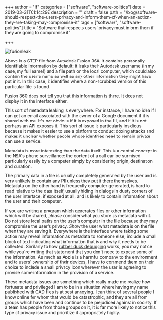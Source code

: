 +++
author = "lf"
categories = ["software", "software-politics"]
date = 2019-03-31T01:14:29Z
description = ""
draft = false
path = "/blog/software-should-respect-the-users-privacy-and-inform-them-of-when-an-action-they-are-taking-may-compromise-it"
tags = ["software", "software-politics"]
title = "Software that respects users' privacy must inform them if they are going to compromise it"

+++

![fusionleak](/blog/content/images/2019/03/fusionleak.png)

Above is a STEP file from Autodesk Fusion 360. It contains personally identifiable information by default: it leaks their Autodesk username (in my case, my full name!) and a file path on the local computer, which could also contain the user's name as well as any other information they might have put in it. In this case, it identifies where a non-scrubbed version of this particular file is found.

Fusion 360 does not tell you that this information is there. It does not display it in the interface either.

This sort of metadata leaking is everywhere. For instance, I have no idea if I can get an email associated with the owner of a Google document if it is shared with me. It's not obvious if it is exposed in the UI, and if it is not, perhaps an API exposes it. This sort of issue is particularly insidious because it makes it easier to use a platform to conduct doxing attacks and makes it unclear whether people whose identities need to remain private can use a service.

Metadata is more interesting than the data itself. This is a central concept in the NSA's phone surveillance: the content of a call can be surmised particularly easily by a computer simply by considering origin, destination and duration.

The primary data in a file is usually completely generated by the user and is very unlikely to contain any PII unless they put it there themselves. Metadata on the other hand is frequently computer generated, is hard to read relative to the data itself, usually hiding in dialogs in dusty corners of the user interface, if exposed at all, and is likely to contain information about the user and their computer.

If you are writing a program which generates files or other information which will be shared, *please* consider what you store as metadata with it. Do not store local paths on the user's computer in the file because they may compromise the user's privacy. *Show* the user what metadata is on the file when they are saving it. Everywhere in the interface where taking some action may reveal information as metadata to someone else, include a small block of text indicating what information that is and why it needs to be collected. Similarly to how [rubber duck debugging](https://en.wikipedia.org/wiki/Rubber_duck_debugging) works, you may notice while you're writing that statement that you don't need to expose some of the information. As much as Apple is a harmful company to the environment and to users' ownership of their devices, I have to commend them on their choice to include a small privacy icon wherever the user is agreeing to provide some information in the provision of a service.

These metadata issues are something which really made me realize how fortunate and privileged I am to be in a situation where having my name published with CAD files is at best annoying. I can think of several people I know online for whom that would be catastrophic, and they are all from groups which have been and continue to be prejudiced against in society. If a team has people from those groups on it, it is far more likely to notice this type of privacy issue and prioritize it appropriately highly.

